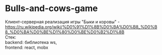 # Bulls-and-cows-game
Клиент-серверная реализация игры "Быки и коровы" - https://ru.wikipedia.org/wiki/%D0%91%D1%8B%D0%BA%D0%B8_%D0%B8_%D0%BA%D0%BE%D1%80%D0%BE%D0%B2%D1%8B<br>
Стек:<br>
backend: библиотека ws,<br>
frontend: react, mobx <br>
